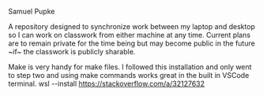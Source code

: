 Samuel Pupke

A repository designed to synchronize work between my laptop and desktop so I can work on classwork from either machine at any time. 
Current plans are to remain private for the time being but may become public in the future ~if~ the classwork is publicly sharable.

Make is very handy for make files. I followed this installation and only went to step two and using make commands works great in the built in VSCode terminal. wsl --install
https://stackoverflow.com/a/32127632